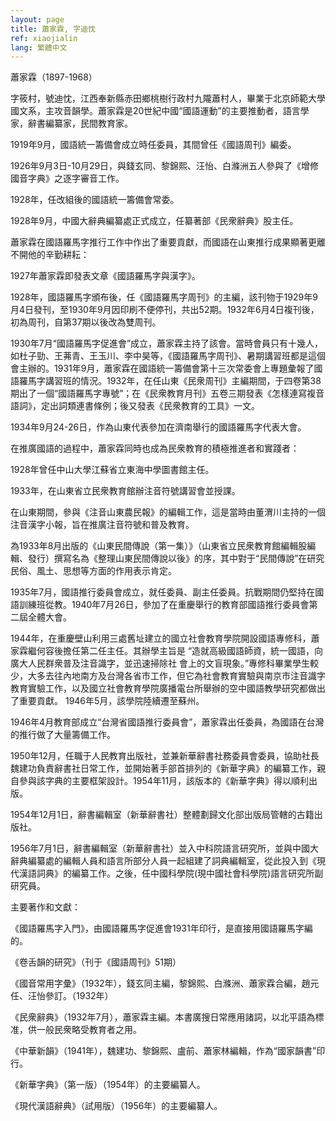 ```yaml
---
layout: page
title: 蕭家霖, 字迪忱
ref: xiaojialin
lang: 繁體中文
---
```


蕭家霖（1897-1968）

字筱村，號迪忱，江西奉新縣赤田鄉桃樹行政村九隴蕭村人，畢業于北京師範大學國文系，主攻音韻學。蕭家霖是20世紀中國“國語運動”的主要推動者，語言學家，辭書編纂家，民間教育家。

1919年9月，國語統一籌備會成立時任委員，其間曾任《國語周刊》編委。

1926年9月3日-10月29日，與錢玄同、黎錦熙、汪怡、白滌洲五人參與了《增修國音字典》之逐字審音工作。

1928年，任改組後的國語統一籌備會常委。

1928年9月，中國大辭典編纂處正式成立，任纂著部《民衆辭典》股主任。

蕭家霖在國語羅馬字推行工作中作出了重要貢獻，而國語在山東推行成果顯著更離不開他的辛勤耕耘：

1927年蕭家霖即發表文章《國語羅馬字與漢字》。

1928年，國語羅馬字頒布後，任《國語羅馬字周刊》的主編，該刊物于1929年9月4日發刊，至1930年9月因印刷不便停刊，共出52期。1932年6月4日複刊後，初為周刊，自第37期以後改為雙周刊。

1930年7月“國語羅馬字促進會”成立，蕭家霖主持了該會。當時會員只有十幾人，如杜子勁、王茀青、王玉川、李中昊等，《國語羅馬字周刊》、暑期講習班都是這個會主辦的。1931年9月，蕭家霖在國語統一籌備會第十三次常委會上專題彙報了國語羅馬字講習班的情況。1932年，在任山東《民衆周刊》主編期間，于四卷第38期出了一個“國語羅馬字專號”；在《民衆教育月刊》五卷三期發表《怎樣連寫複音語詞》，定出詞類連書條例；後又發表《民衆教育的工具》一文。

1934年9月24-26日，作為山東代表參加在濟南舉行的國語羅馬字代表大會。

在推廣國語的過程中，蕭家霖同時也成為民衆教育的積極推進者和實踐者：

1928年曾任中山大學江蘇省立東海中學圖書館主任。
	
1933年，在山東省立民衆教育館辦注音符號講習會並授課。

在山東期間，參與《注音山東農民報》的編輯工作，這是當時由董渭川主持的一個注音漢字小報，旨在推廣注音符號和普及教育。

為1933年8月出版的《山東民間傳說（第一集）》（山東省立民衆教育館編輯股編輯、發行）撰寫名為《整理山東民間傳說以後》的序，其中對于“民間傳說”在研究民俗、風土、思想等方面的作用表示肯定。

1935年7月，國語推行委員會成立，就任委員、副主任委員。抗戰期間仍堅持在國語訓練班從教。1940年7月26日，參加了在重慶舉行的教育部國語推行委員會第二屆全體大會。

1944年，在重慶壁山利用三處舊址建立的國立社會教育學院開設國語專修科，蕭家霖繼何容後擔任第二任主任。其辦學主旨是 “造就高級國語師資，統一國語，向廣大人民群衆普及注音識字，並迅速掃除社 會上的文盲現象。”專修科畢業學生較少，大多去往內地南方及台灣各省市工作，但它為社會教育實驗與南京市注音識字教育實驗工作，以及國立社會教育學院廣播電台所舉辦的空中國語教學研究都做出了重要貢獻。 1946年5月，該學院陸續遷至蘇州。

1946年4月教育部成立“台灣省國語推行委員會”，蕭家霖出任委員，為國語在台灣的推行做了大量籌備工作。

1950年12月，任職于人民教育出版社，並兼新華辭書社務委員會委員，協助社長魏建功負責辭書社日常工作，並開始著手部首排列的《新華字典》的編纂工作，親自參與該字典的主要框架設計。1954年11月，該版本的《新華字典》得以順利出版。

1954年12月1日，辭書編輯室（新華辭書社）整體劃歸文化部出版局管轄的古籍出版社。

1956年7月1日，辭書編輯室（新華辭書社）並入中科院語言研究所，並與中國大辭典編纂處的編輯人員和語言所部分人員一起組建了詞典編輯室，從此投入到《現代漢語詞典》的編纂工作。之後，任中國科學院(現中國社會科學院)語言研究所副研究員。

主要著作和文獻：

《國語羅馬字入門》，由國語羅馬字促進會1931年印行，是直接用國語羅馬字編的。

《卷舌韻的研究》（刊于《國語周刊》51期）

《國音常用字彙》（1932年），錢玄同主編，黎錦熙、白滌洲、蕭家霖合編，趙元任、汪怡參訂。（1932年）

《民衆辭典》（1932年7月），蕭家霖主編。本書廣搜日常應用諸詞，以北平語為標准，供一般民衆略受教育者之用。

《中華新韻》（1941年），魏建功、黎錦熙、盧前、蕭家林編輯，作為“國家韻書”印行。

《新華字典》（第一版）（1954年）的主要編纂人。

《現代漢語辭典》（試用版）（1956年）的主要編纂人。





